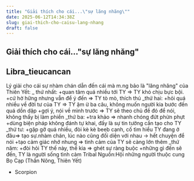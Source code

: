 ```yaml
---
title: "Giải thích cho cái...\"sự lăng nhăng\""
date: 2025-06-12T14:34:38Z
slug: giai-thich-cho-caisu-lang-nhang
draft: false
---
```


## Giải thích cho cái..."sự lăng nhăng"

## Libra_tieucancan

Lý giải cho cái sự nhàm chán dẫn
đến cái mà m.ng bảo là "lăng
nhăng" của Thiên Yết:
_ thứ nhất:
+quan tâm quá nhiều tới TY => TY
khó chịu bực bội.
+cứ hờ hững nhưng vẫn để ý
đến => TY tò mò, thích thú
_thứ hai:
+hỏi quá nhiều về đời tư của TY
=> TY ậm ừ ba câu, không muốn
người kia bước đến quá dồn dập
+gợi ý, nói về mình trước => TY sẽ
theo chủ đề đó để nói, không
thấy bị làm phiền
_thứ ba:
+tra khảo => nhanh chóng đứt
phừn phựt
+dùng biện pháp không đánh tự
khai, đấy là sự tin tưởng cần tạo
cho TY
_thứ tư:
+gặp gỡ quá nhiều, đòi kè kè beeb
cạnh, cố tìm hiểu TY đang ở
đâu=> tạo sự.nhàm chán, lúc nào
cũng đối diện với nhau -> hết
chuyện để nói
+tạo cảm giác nhớ nhung => tình
cảm của TY sẽ càng lớn thêm
_thứ năm:
+đòi hỏi TY thế này, thế kia =>
ghét sự ràng buộc
+những gì đến sẽ đến, TY là
người sống tình cảm Tribal
Nguồn:Hội những người thuộc cung
Bọ Cạp (Thần Nông, Thiên Yết)
- Scorpion